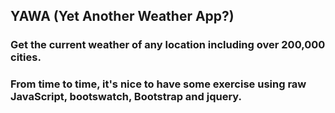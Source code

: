 ## YAWA (Yet Another Weather App?)

### Get the current weather of any location including over 200,000 cities.
### From time to time, it's nice to have some exercise using raw JavaScript, bootswatch, Bootstrap and jquery.
